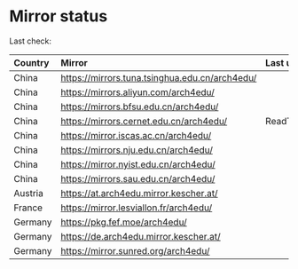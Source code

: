 <script src="./time.js"></script>
# Mirror status
Last check: <script type="text/javascript">localize(1744781045.2074096);</script>

|Country|Mirror|Last update|
|:------|:-----|:----------|
|China|https://mirrors.tuna.tsinghua.edu.cn/arch4edu/|<script type="text/javascript">localize(1744742539);</script>|
|China|https://mirrors.aliyun.com/arch4edu/|<script type="text/javascript">localize(1744742539);</script>|
|China|https://mirrors.bfsu.edu.cn/arch4edu/|<script type="text/javascript">localize(1744742539);</script>|
|China|https://mirrors.cernet.edu.cn/arch4edu/|ReadTimeout|
|China|https://mirror.iscas.ac.cn/arch4edu/|<script type="text/javascript">localize(1744742539);</script>|
|China|https://mirrors.nju.edu.cn/arch4edu/|<script type="text/javascript">localize(1744656198);</script>|
|China|https://mirror.nyist.edu.cn/arch4edu/|<script type="text/javascript">localize(1744742539);</script>|
|China|https://mirrors.sau.edu.cn/arch4edu/|<script type="text/javascript">localize(1731653531);</script>|
|Austria|https://at.arch4edu.mirror.kescher.at/|<script type="text/javascript">localize(1744742539);</script>|
|France|https://mirror.lesviallon.fr/arch4edu/|<script type="text/javascript">localize(1744742539);</script>|
|Germany|https://pkg.fef.moe/arch4edu/|<script type="text/javascript">localize(1744742539);</script>|
|Germany|https://de.arch4edu.mirror.kescher.at/|<script type="text/javascript">localize(1744742539);</script>|
|Germany|https://mirror.sunred.org/arch4edu/|<script type="text/javascript">localize(1744742539);</script>|

<script src="./tablefilter/tablefilter.js"></script>
<script src="./table.js"></script>